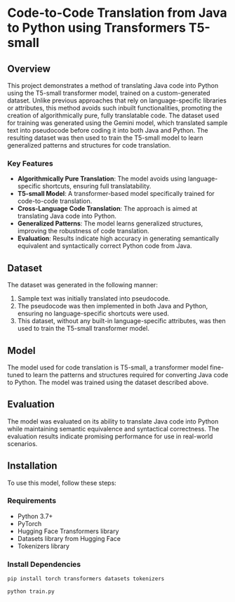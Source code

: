 # Code-to-Code Translation from Java to Python using Transformers T5-small

## Overview

This project demonstrates a method of translating Java code into Python using the T5-small transformer model, trained on a custom-generated dataset. Unlike previous approaches that rely on language-specific libraries or attributes, this method avoids such inbuilt functionalities, promoting the creation of algorithmically pure, fully translatable code. The dataset used for training was generated using the Gemini model, which translated sample text into pseudocode before coding it into both Java and Python. The resulting dataset was then used to train the T5-small model to learn generalized patterns and structures for code translation.

### Key Features
- **Algorithmically Pure Translation**: The model avoids using language-specific shortcuts, ensuring full translatability.
- **T5-small Model**: A transformer-based model specifically trained for code-to-code translation.
- **Cross-Language Code Translation**: The approach is aimed at translating Java code into Python.
- **Generalized Patterns**: The model learns generalized structures, improving the robustness of code translation.
- **Evaluation**: Results indicate high accuracy in generating semantically equivalent and syntactically correct Python code from Java.

## Dataset

The dataset was generated in the following manner:
1. Sample text was initially translated into pseudocode.
2. The pseudocode was then implemented in both Java and Python, ensuring no language-specific shortcuts were used.
3. This dataset, without any built-in language-specific attributes, was then used to train the T5-small transformer model.

## Model

The model used for code translation is T5-small, a transformer model fine-tuned to learn the patterns and structures required for converting Java code to Python. The model was trained using the dataset described above.

## Evaluation

The model was evaluated on its ability to translate Java code into Python while maintaining semantic equivalence and syntactical correctness. The evaluation results indicate promising performance for use in real-world scenarios.

## Installation

To use this model, follow these steps:

### Requirements
- Python 3.7+
- PyTorch
- Hugging Face Transformers library
- Datasets library from Hugging Face
- Tokenizers library

### Install Dependencies

```bash
pip install torch transformers datasets tokenizers
```
```
python train.py
```

